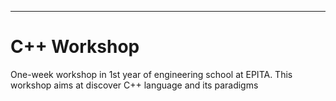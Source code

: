 --- 

# C++ Workshop
One-week workshop in 1st year of engineering school at EPITA. 
This workshop aims at discover C++ language and its paradigms
